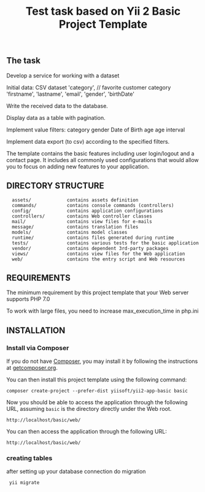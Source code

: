 <p align="center">
    <h1 align="center">Test task based on Yii 2 Basic Project Template</h1>
    <br>
<p>

The task
-------------------

Develop a service for working with a dataset

Initial data:
CSV dataset
    'category', // favorite customer category
    'firstname',
    'lastname',
    'email',
    'gender',
    'birthDate'

Write the received data to the database.

Display data as a table with pagination.

Implement value filters:
    category
    gender
    Date of Birth
    age
    age interval

Implement data export (to csv) according to the specified filters.

The template contains the basic features including user login/logout and a contact page.
It includes all commonly used configurations that would allow you to focus on adding new
features to your application.

DIRECTORY STRUCTURE
-------------------

      assets/             contains assets definition
      commands/           contains console commands (controllers)
      config/             contains application configurations
      controllers/        contains Web controller classes
      mail/               contains view files for e-mails
      message/            contains translation files
      models/             contains model classes
      runtime/            contains files generated during runtime
      tests/              contains various tests for the basic application
      vendor/             contains dependent 3rd-party packages
      views/              contains view files for the Web application
      web/                contains the entry script and Web resources



REQUIREMENTS
------------

The minimum requirement by this project template that your Web server supports PHP 7.0

To work with large files, you need to increase max_execution_time in php.ini


INSTALLATION
------------

### Install via Composer

If you do not have [Composer](http://getcomposer.org/), you may install it by following the instructions
at [getcomposer.org](http://getcomposer.org/doc/00-intro.md#installation-nix).

You can then install this project template using the following command:

~~~
composer create-project --prefer-dist yiisoft/yii2-app-basic basic
~~~

Now you should be able to access the application through the following URL, assuming `basic` is the directory
directly under the Web root.

~~~
http://localhost/basic/web/
~~~

You can then access the application through the following URL:

~~~
http://localhost/basic/web/
~~~

### creating tables

after setting up your database connection do migration

~~~
 yii migrate
~~~